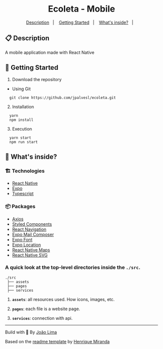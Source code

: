 <h1 align="center">
  Ecoleta - Mobile
</h1>

<!-- summary -->
<p align="center">
  <a href="#clipboard-description">Description</a>&nbsp;&nbsp;&nbsp;|&nbsp;&nbsp;&nbsp;
  <a href="#rocket-getting-started">Getting Started</a>&nbsp;&nbsp;&nbsp;|&nbsp;&nbsp;&nbsp;
  <a href="#-whats-inside">What's inside?</a>&nbsp;&nbsp;&nbsp;|&nbsp;&nbsp;&nbsp;
</p>


## :clipboard: Description
A mobile application made with React Native

## :rocket: Getting Started

1. Download the repository

  - Using Git
```shell
  git clone https://github.com/jpalvesl/ecoleta.git
```


2. Installation
```shell
  yarn
  npm install
```

3. Execution
```shell
  yarn start
  npm run start
```


## 🧐 What's inside?

### :building_construction: Technologies
- [React Native](https://reactnative.dev/)
- [Expo](https://expo.io/)
- [Typescript](https://www.typescriptlang.org)


### :package: Packages
- [Axios](https://github.com/axios/axios)
- [Styled Components](https://github.com/styled-components/styled-components)
- [React Navigation](https://reactnavigation.org/)
- [Expo Mail Composer](https://docs.expo.io/versions/v37.0.0/sdk/mail-composer/)
- [Expo Font](https://docs.expo.io/versions/v38.0.0/sdk/font/)
- [Expo Location](https://docs.expo.io/versions/v38.0.0/sdk/location/)
- [React Native Maps](https://github.com/react-native-community/react-native-maps)
- [React Native SVG](https://github.com/react-native-community/react-native-svg)

### A quick look at the top-level directories inside the `./src`.

    ./src
     ├── assets
     ├── pages
     ├── services

1.  **`assets`**: all resources used. How icons, images, etc.

2.  **`pages`**: each file is a website page.

4.  **`services`**: connection with api.

---

Build with 💙 By [João Lima](https://github.com/jpalvesl)

Based on the [readme template](https://gist.github.com/henry-ns/a00234378353d9ca43e1bfe043202192) by [Henrique Miranda](http://thehenry.dev/)